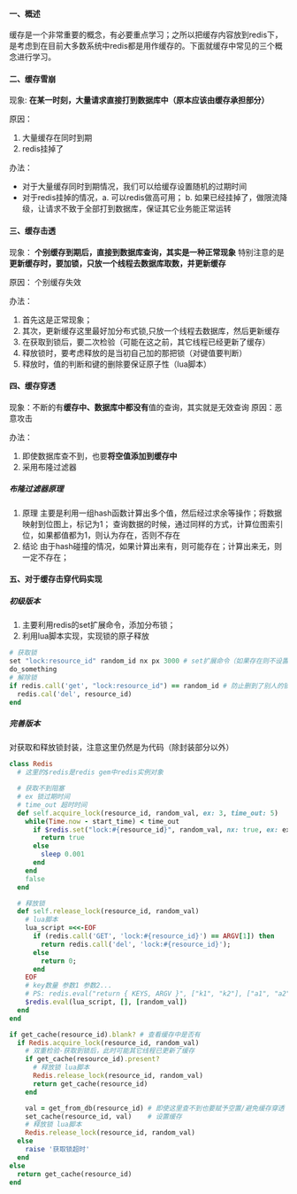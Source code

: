 #### 一、概述
缓存是一个非常重要的概念，有必要重点学习；之所以把缓存内容放到redis下，是考虑到在目前大多数系统中redis都是用作缓存的。下面就缓存中常见的三个概念进行学习。

#### 二、缓存雪崩
现象:
**在某一时刻，大量请求直接打到数据库中（原本应该由缓存承担部分）**

原因：
1. 大量缓存在同时到期
2. redis挂掉了

办法：
- 对于大量缓存同时到期情况，我们可以给缓存设置随机的过期时间
- 对于redis挂掉的情况，a. 可以redis做高可用； b. 如果已经挂掉了，做限流降级，让请求不致于全部打到数据库，保证其它业务能正常运转

#### 三、缓存击透
现象：
**个别缓存到期后，直接到数据库查询，其实是一种正常现象**
特别注意的是**更新缓存时，要加锁，只放一个线程去数据库取数，并更新缓存**

原因：
个别缓存失效

办法：
1. 首先这是正常现象；
2. 其次，更新缓存这里最好加分布式锁,只放一个线程去数据库，然后更新缓存
3. 在获取到锁后，要二次检验（可能在这之前，其它线程已经更新了缓存）
4. 释放锁时，要考虑释放的是当初自己加的那把锁（对键值要判断）
5. 释放时，值的判断和键的删除要保证原子性（lua脚本）

#### 四、缓存穿透
现象：不断的有**缓存中、数据库中都没有**值的查询，其实就是无效查询
原因：恶意攻击

办法：
1. 即使数据库查不到，也要**将空值添加到缓存中**
2. 采用布隆过滤器

##### 布隆过滤器原理
1. 原理
主要是利用一组hash函数计算出多个值，然后经过求余等操作；将数据映射到位图上，标记为1；
查询数据的时候，通过同样的方式，计算位图索引位，如果都值都为1，则认为存在，否则不存在
2. 结论
   由于hash碰撞的情况，如果计算出来有，则可能存在；计算出来无，则一定不存在；

#### 五、对于缓存击穿代码实现
##### 初级版本
1. 主要利用redis的set扩展命令，添加分布锁；
2. 利用lua脚本实现，实现锁的原子释放


```ruby
# 获取锁
set "lock:resource_id" random_id nx px 3000 # set扩展命令（如果存在则不设置，同时设置过期时间）
do_something
# 解除锁
if redis.call('get', "lock:resource_id") == random_id # 防止删到了别人的锁
  redis.cal('del', resource_id)
end
```

##### 完善版本
对获取和释放锁封装，注意这里仍然是为代码（除封装部分以外）

```ruby
class Redis
  # 这里的$redis是redis gem中redis实例对象

  # 获取不到阻塞
  # ex 锁过期时间
  # time_out 超时时间
  def self.acquire_lock(resource_id, random_val, ex: 3, time_out: 5)
    while(Time.now - start_time) < time_out
      if $redis.set("lock:#{resource_id}", random_val, nx: true, ex: ex)
        return true
      else
        sleep 0.001
      end
    end
    false
  end

  # 释放锁
  def self.release_lock(resource_id, random_val)
    # lua脚本
    lua_script =<<-EOF
      if (redis.call('GET', 'lock:#{resource_id}') == ARGV[1]) then
        return redis.call('del', 'lock:#{resource_id}');
      else
        return 0;
      end
    EOF
    # key数量 参数1 参数2...
    # PS: redis.eval("return { KEYS, ARGV }", ["k1", "k2"], ["a1", "a2"])
    $redis.eval(lua_script, [], [random_val])
  end
end

if get_cache(resource_id).blank? # 查看缓存中是否有
  if Redis.acquire_lock(resource_id, random_val)
    # 双重检验-获取到锁后，此时可能其它线程已更新了缓存
    if get_cache(resource_id).present?
      # 释放锁 lua脚本
      Redis.release_lock(resource_id, random_val)
      return get_cache(resource_id)
    end

    val = get_from_db(resource_id) # 即使这里查不到也要赋予空置/避免缓存穿透
    set_cache(resource_id, val)    # 设置缓存
    # 释放锁 lua脚本
    Redis.release_lock(resource_id, random_val)
  else
    raise '获取锁超时'
  end
else
  return get_cache(resource_id)
end
```
